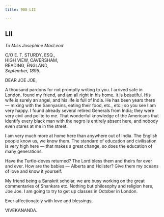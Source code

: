 ```yaml
---
title: 908 LII

---
```

  

  


## LII

*To Miss Josephine MacLeod*

C/O E. T. STURDY, ESQ.,  
HIGH VIEW, CAVERSHAM,  
READING, ENGLAND,  
*September, 1895*.

DEAR JOE JOE,

A thousand pardons for not promptly writing to you. I arrived safe in
London, found my friend, and am all right in his home. It is beautiful.
His wife is surely an angel, and his life is full of India. He has been
years there — mixing with the Sannyasins, eating their food, etc., etc.;
so you see I am very happy. I found already several retired Generals
from India; they were very civil and polite to me. That wonderful
knowledge of the Americans that identify every black man with the negro
is entirely absent here, and nobody even stares at me in the street.

I am very much more at home here than anywhere out of India. The English
people know us, we know them. The standard of education and civilisation
is very high here — that makes a great change, so does the education of
many generations.

Have the Turtle-doves returned? The Lord bless them and theirs for ever
and ever. How are the babies — Alberta and Holister? Give them my oceans
of love and know it yourself.

My friend being a Sanskrit scholar, we are busy working on the great
commentaries of Shankara etc. Nothing but philosophy and religion here,
Joe Joe. I am going to try to get up classes in October in London.

Ever affectionately with love and blessings, 

VIVEKANANDA.